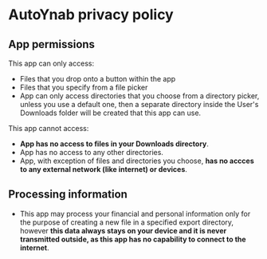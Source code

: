 # AutoYnab privacy policy

## App permissions

This app can only access:
 - Files that you drop onto a button within the app
 - Files that you specify from a file picker
 - App can only access directories that you choose from a directory picker, unless you use a default one, then a separate directory inside the User's Downloads folder will be created that this app can use.
 
 This app cannot access:
 - **App has no access to files in your Downloads directory**.
 - App has no access to any other directories.
 - App, with exception of files and directories you choose, **has no accces to any external network (like internet) or devices**.
 
## Processing information 
 - This app may process your financial and personal information only for the purpose of creating a new file in a specified export directory, however **this data always stays on your device and it is never transmitted outside, as this app has no capability to connect to the internet**.
  
